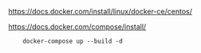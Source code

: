 
https://docs.docker.com/install/linux/docker-ce/centos/

https://docs.docker.com/compose/install/


```
    docker-compose up --build -d
```